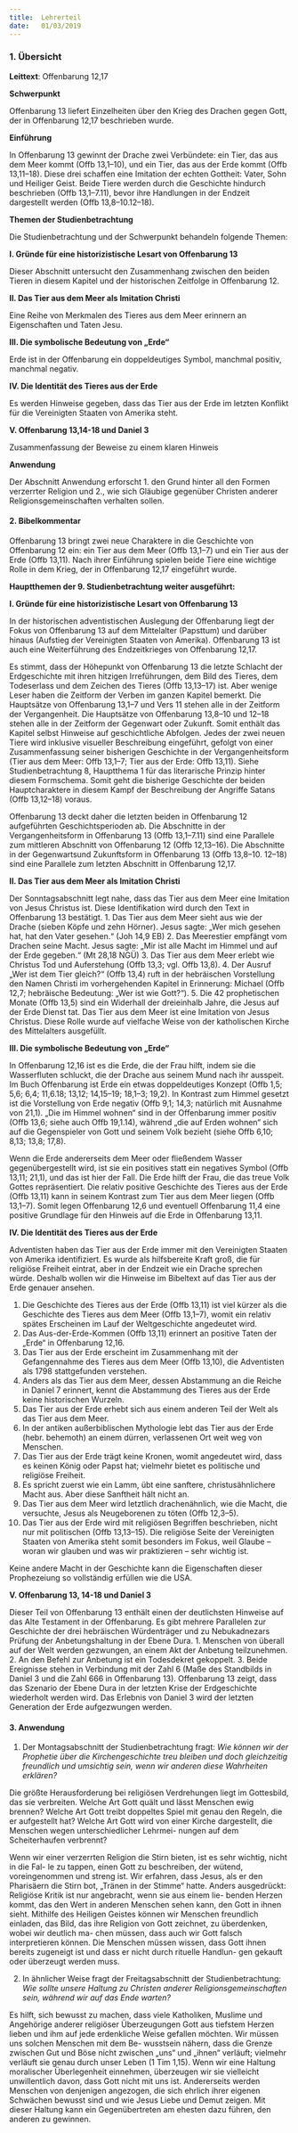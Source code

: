 ```yaml
---
title:  Lehrerteil
date:   01/03/2019
---
```


### 1. Übersicht

**Leittext**: Offenbarung 12,17

**Schwerpunkt**

Offenbarung 13 liefert Einzelheiten über den Krieg des Drachen gegen Gott, der in Offenbarung 12,17 beschrieben wurde.

**Einführung**

In Offenbarung 13 gewinnt der Drache zwei Verbündete: ein Tier, das aus dem Meer kommt (Offb 13,1–10), und ein Tier, das aus der Erde kommt (Offb 13,11–18). Diese drei schaffen eine Imitation der echten Gottheit: Vater, Sohn und Heiliger Geist. Beide Tiere werden durch die Geschichte hindurch beschrieben (Offb 13,1–7.11), bevor ihre Handlungen in der Endzeit dargestellt werden (Offb 13,8–10.12–18).

**Themen der Studienbetrachtung**

Die Studienbetrachtung und der Schwerpunkt behandeln folgende Themen:

**I. Gründe für eine historizistische Lesart von Offenbarung 13**

Dieser Abschnitt untersucht den Zusammenhang zwischen den beiden Tieren in diesem Kapitel und der historischen Zeitfolge in Offenbarung 12.

**II. Das Tier aus dem Meer als Imitation Christi**

Eine Reihe von Merkmalen des Tieres aus dem Meer erinnern an Eigenschaften und Taten Jesu.

**III. Die symbolische Bedeutung von „Erde“**

Erde ist in der Offenbarung ein doppeldeutiges Symbol, manchmal positiv, manchmal negativ.

**IV. Die Identität des Tieres aus der Erde**

Es werden Hinweise gegeben, dass das Tier aus der Erde im letzten Konflikt für die Vereinigten Staaten von Amerika steht.

**V. Offenbarung 13,14-18 und Daniel 3**

Zusammenfassung der Beweise zu einem klaren Hinweis

**Anwendung**

Der Abschnitt Anwendung erforscht 1. den Grund hinter all den Formen verzerrter Religion und 2., wie sich Gläubige gegenüber Christen anderer Religionsgemeinschaften verhalten sollen.

#### 2. Bibelkommentar

Offenbarung 13 bringt zwei neue Charaktere in die Geschichte von Offenbarung 12 ein: ein Tier aus dem Meer (Offb 13,1–7) und ein Tier aus der Erde (Offb 13,11). Nach ihrer Einführung spielen beide Tiere eine wichtige Rolle in dem Krieg, der in Offenbarung 12,17 eingeführt wurde.

**Hauptthemen der 9. Studienbetrachtung weiter ausgeführt:**

**I. Gründe für eine historizistische Lesart von Offenbarung 13**

In der historischen adventistischen Auslegung der Offenbarung liegt der Fokus von Offenbarung 13 auf dem Mittelalter (Papsttum) und darüber hinaus (Aufstieg der Vereinigten Staaten von Amerika). Offenbarung 13 ist auch eine Weiterführung des Endzeitkrieges von Offenbarung 12,17.

Es stimmt, dass der Höhepunkt von Offenbarung 13 die letzte Schlacht der Erdgeschichte mit ihren hitzigen Irreführungen, dem Bild des Tieres, dem Todeserlass und dem Zeichen des Tieres (Offb 13,13–17) ist. Aber wenige Leser haben die Zeitform der Verben im ganzen Kapitel bemerkt. Die Hauptsätze von Offenbarung 13,1–7 und Vers 11 stehen alle in der Zeitform der Vergangenheit. Die Hauptsätze von Offenbarung 13,8–10 und 12–18 stehen alle in der Zeitform der Gegenwart oder Zukunft. Somit enthält das Kapitel selbst Hinweise auf geschichtliche Abfolgen. Jedes der zwei neuen Tiere wird inklusive visueller Beschreibung eingeführt, gefolgt von einer Zusammenfassung seiner bisherigen Geschichte in der Vergangenheitsform (Tier aus dem Meer: Offb 13,1–7; Tier aus der Erde: Offb 13,11). Siehe Studienbetrachtung 8, Hauptthema 1 für das literarische Prinzip hinter diesem Formschema. Somit geht die bisherige Geschichte der beiden Hauptcharaktere in diesem Kampf der Beschreibung der Angriffe Satans (Offb 13,12–18) voraus.

Offenbarung 13 deckt daher die letzten beiden in Offenbarung 12 aufgeführten Geschichtsperioden ab. Die Abschnitte in der Vergangenheitsform in Offenbarung 13 (Offb 13,1–7.11) sind eine Parallele zum mittleren Abschnitt von Offenbarung 12 (Offb 12,13–16). Die Abschnitte in der Gegenwartsund Zukunftsform in Offenbarung 13 (Offb 13,8–10. 12–18) sind eine Parallele zum letzten Abschnitt in Offenbarung 12,17.

**II. Das Tier aus dem Meer als Imitation Christi**

Der Sonntagsabschnitt legt nahe, dass das Tier aus dem Meer eine Imitation von Jesus Christus ist. Diese Identifikation wird durch den Text in Offenbarung 13 bestätigt. 1. Das Tier aus dem Meer sieht aus wie der Drache (sieben Köpfe und zehn Hörner). Jesus sagte: „Wer mich gesehen hat, hat den Vater gesehen.“ (Joh 14,9 EB) 2. Das Meerestier empfängt vom Drachen seine Macht. Jesus sagte: „Mir ist alle Macht im Himmel und auf der Erde gegeben.“ (Mt 28,18 NGÜ) 3. Das Tier aus dem Meer erlebt wie Christus Tod und Auferstehung (Offb 13,3; vgl. Offb 13,8). 4. Der Ausruf „Wer ist dem Tier gleich?“ (Offb 13,4) ruft in der hebräischen Vorstellung den Namen Christi im vorhergehenden Kapitel in Erinnerung: Michael (Offb 12,7; hebräische Bedeutung: „Wer ist wie Gott?“). 5. Die 42 prophetischen Monate (Offb 13,5) sind ein Widerhall der dreieinhalb Jahre, die Jesus auf der Erde Dienst tat. Das Tier aus dem Meer ist eine Imitation von Jesus Christus. Diese Rolle wurde auf vielfache Weise von der katholischen Kirche des Mittelalters ausgefüllt.

**III. Die symbolische Bedeutung von „Erde“**


In Offenbarung 12,16 ist es die Erde, die der Frau hilft, indem sie die Wasserfluten schluckt, die der Drache aus seinem Mund nach ihr ausspeit. Im Buch Offenbarung ist Erde ein etwas doppeldeutiges Konzept (Offb 1,5; 5,6; 6,4; 11,6.18; 13,12; 14,15–19; 18,1–3; 19,2). In Kontrast zum Himmel gesetzt ist die Vorstellung von Erde negativ (Offb 9,1; 14,3; natürlich mit Ausnahme von 21,1). „Die im Himmel wohnen“ sind in der Offenbarung immer positiv (Offb 13,6; siehe auch Offb 19,1.14), während „die auf Erden wohnen“ sich auf die Gegenspieler von Gott und seinem Volk bezieht (siehe Offb 6,10; 8,13; 13,8; 17,8).

Wenn die Erde andererseits dem Meer oder fließendem Wasser gegenübergestellt wird, ist sie ein positives statt ein negatives Symbol (Offb 13,11; 21,1), und das ist hier der Fall. Die Erde hilft der Frau, die das treue Volk Gottes repräsentiert. Die relativ positive Geschichte des Tieres aus der Erde (Offb 13,11) kann in seinem Kontrast zum Tier aus dem Meer liegen (Offb 13,1–7). Somit legen Offenbarung 12,6 und eventuell Offenbarung 11,4 eine positive Grundlage für den Hinweis auf die Erde in Offenbarung 13,11.

**IV. Die Identität des Tieres aus der Erde**

Adventisten haben das Tier aus der Erde immer mit den Vereinigten Staaten von Amerika identifiziert. Es wurde als hilfsbereite Kraft groß, die für religiöse Freiheit eintrat, aber in der Endzeit wie ein Drache sprechen würde. Deshalb wollen wir die Hinweise im Bibeltext auf das Tier aus der Erde genauer ansehen.

1. Die Geschichte des Tieres aus der Erde (Offb 13,11) ist viel kürzer als die Geschichte des Tieres aus dem Meer (Offb 13,1–7), womit ein relativ spätes Erscheinen im Lauf der Weltgeschichte angedeutet wird.
2. Das Aus-der-Erde-Kommen (Offb 13,11) erinnert an positive Taten der „Erde“ in Offenbarung 12,16.
3. Das Tier aus der Erde erscheint im Zusammenhang mit der Gefangennahme des Tieres aus dem Meer (Offb 13,10), die Adventisten als 1798 stattgefunden verstehen.
4. Anders als das Tier aus dem Meer, dessen Abstammung an die Reiche in Daniel 7 erinnert, kennt die Abstammung des Tieres aus der Erde keine historischen Wurzeln.
5. Das Tier aus der Erde erhebt sich aus einem anderen Teil der Welt als das Tier aus dem Meer.
6. In der antiken außerbiblischen Mythologie lebt das Tier aus der Erde (hebr. behemoth) an einem dürren, verlassenen Ort weit weg von Menschen.
7. Das Tier aus der Erde trägt keine Kronen, womit angedeutet wird, dass es keinen König oder Papst hat; vielmehr bietet es politische und religiöse Freiheit.
8. Es spricht zuerst wie ein Lamm, übt eine sanftere, christusähnlichere Macht aus. Aber diese Sanftheit hält nicht an.
9. Das Tier aus dem Meer wird letztlich drachenähnlich, wie die Macht, die versuchte, Jesus als Neugeborenen zu töten (Offb 12,3–5).
10. Das Tier aus der Erde wird mit religiösen Begriffen beschrieben, nicht nur mit politischen (Offb 13,13–15). Die religiöse Seite der Vereinigten Staaten von Amerika steht somit besonders im Fokus, weil Glaube – woran wir glauben und was wir praktizieren – sehr wichtig ist.

Keine andere Macht in der Geschichte kann die Eigenschaften dieser Prophezeiung so vollständig erfüllen wie die USA.

**V. Offenbarung 13, 14-18 und Daniel 3**

Dieser Teil von Offenbarung 13 enthält einen der deutlichsten Hinweise auf das Alte Testament in der Offenbarung. Es gibt mehrere Parallelen zur Geschichte der drei hebräischen Würdenträger und zu Nebukadnezars Prüfung der Anbetungshaltung in der Ebene Dura. 1. Menschen von überall auf der Welt werden gezwungen, an einem Akt der Anbetung teilzunehmen. 2. An den Befehl zur Anbetung ist ein Todesdekret gekoppelt. 3. Beide Ereignisse stehen in Verbindung mit der Zahl 6 (Maße des Standbilds in Daniel 3 und die Zahl 666 in Offenbarung 13). Offenbarung 13 zeigt, dass das Szenario der Ebene Dura in der letzten Krise der Erdgeschichte wiederholt werden wird. Das Erlebnis von Daniel 3 wird der letzten Generation der Erde aufgezwungen werden.

#### 3. Anwendung

1. Der Montagsabschnitt der Studienbetrachtung fragt: _Wie können wir der Prophetie über die Kirchengeschichte treu bleiben und doch gleichzeitig freundlich und umsichtig sein, wenn wir anderen diese Wahrheiten erklären?_

Die größte Herausforderung bei religiösen Verdrehungen liegt im Gottesbild, das sie verbreiten. Welche Art Gott quält und lässt Menschen ewig brennen? Welche Art Gott treibt doppeltes Spiel mit genau den Regeln, die er aufgestellt hat? Welche Art Gott wird von einer Kirche dargestellt, die Menschen wegen unterschiedlicher Lehrmei- nungen auf dem Scheiterhaufen verbrennt?

Wenn wir einer verzerrten Religion die Stirn bieten, ist es sehr wichtig, nicht in die Fal- le zu tappen, einen Gott zu beschreiben, der wütend, voreingenommen und streng ist. Wir erfahren, dass Jesus, als er den Pharisäern die Stirn bot, „Tränen in der Stimme“ hatte. Anders ausgedrückt: Religiöse Kritik ist nur angebracht, wenn sie aus einem lie- benden Herzen kommt, das den Wert in anderen Menschen sehen kann, den Gott in ihnen sieht. Mithilfe des Heiligen Geistes können wir Menschen freundlich einladen, das Bild, das ihre Religion von Gott zeichnet, zu überdenken, wobei wir deutlich ma- chen müssen, dass auch wir Gott falsch interpretieren können. Die Menschen müssen wissen, dass Gott ihnen bereits zugeneigt ist und dass er nicht durch rituelle Handlun- gen gekauft oder überzeugt werden muss.


2. In ähnlicher Weise fragt der Freitagsabschnitt der Studienbetrachtung: _Wie sollte unsere Haltung zu Christen anderer Religionsgemeinschaften sein, während wir auf das Ende warten?_

Es hilft, sich bewusst zu machen, dass viele Katholiken, Muslime und Angehörige anderer religiöser Überzeugungen Gott aus tiefstem Herzen lieben und ihm auf jede erdenkliche Weise gefallen möchten. Wir müssen uns solchen Menschen mit dem Be- wusstsein nähern, dass die Grenze zwischen Gut und Böse nicht zwischen „uns“ und „ihnen“ verläuft; vielmehr verläuft sie genau durch unser Leben (1 Tim 1,15). Wenn wir eine Haltung moralischer Überlegenheit einnehmen, überzeugen wir sie vielleicht unwillentlich davon, dass Gott nicht mit uns ist. Andererseits werden Menschen von denjenigen angezogen, die sich ehrlich ihrer eigenen Schwächen bewusst sind und wie Jesus Liebe und Demut zeigen. Mit dieser Haltung kann ein Gegenübertreten am ehesten dazu führen, den anderen zu gewinnen.
